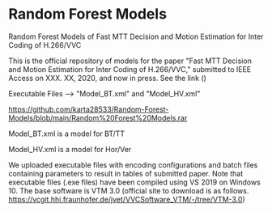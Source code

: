 # Random Forest Models
Random Forest Models of Fast MTT Decision and Motion Estimation for Inter Coding of H.266/VVC

This is the official repository of models for the paper "Fast MTT Decision and Motion Estimation for Inter Coding of H.266/VVC," submitted to IEEE Access on XXX. XX, 2020, and now in press. See the link ()

Executable Files --> "Model_BT.xml" and "Model_HV.xml"

https://github.com/karta28533/Random-Forest-Models/blob/main/Random%20Forest%20Models.rar

Model_BT.xml is a model for BT/TT

Model_HV.xml is a model for Hor/Ver

We uploaded executable files with encoding configurations and batch files containing parameters to result in tables of submitted paper. Note that executable files (.exe files) have been compiled using VS 2019 on Windows 10. The base software is VTM 3.0 (official site to download is as follows. https://vcgit.hhi.fraunhofer.de/jvet/VVCSoftware_VTM/-/tree/VTM-3.0)
